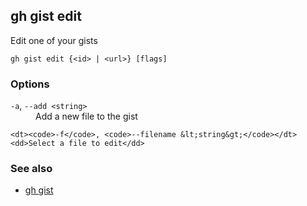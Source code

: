 

## gh gist edit

Edit one of your gists

```
gh gist edit {<id> | <url>} [flags]
```

### Options


<dl class="flags">
	<dt><code>-a</code>, <code>--add &lt;string&gt;</code></dt>
	<dd>Add a new file to the gist</dd>

	<dt><code>-f</code>, <code>--filename &lt;string&gt;</code></dt>
	<dd>Select a file to edit</dd>
</dl>


### See also

* [gh gist](./gh_gist)
